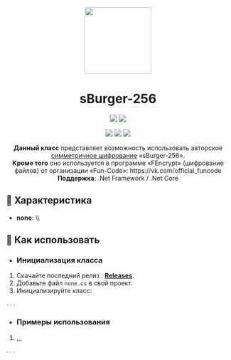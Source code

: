 <p align="center"> 
  <img align="center" src="https://github.com/Lako-FC/sBurger-256/blob/master/GITHUB_RESOURCES/logo.png?raw=true" width="150"/> 
</p>

<h1><div align="center">sBurger-256</h1>
<p align="center">
  <img src="https://img.shields.io/badge/PRICE-free-%231DC8EE"/>
  <img src="https://img.shields.io/badge/SUPPORT-yes-%231DC8EE"/>
</p>

<p align="center">
  <img src="https://img.shields.io/github/downloads/Lako-FC/sBurger-256/total?color=%231DC8EE&label=DOWNLOADS&logo=GitHub&logoColor=%231DC8EE&style=flat"/>
  <img src="https://img.shields.io/github/last-commit/Lako-FC/sBurger-256?color=%231DC8EE&label=LAST%20COMMIT&style=flat"/>
  <img src="https://img.shields.io/github/release-date/Lako-FC/sBurger-256?color=%231DC8EE&label=RELEASE%20DATE&style=flat"/>
</p>

[releases]: https://github.com/Lako-FC/sBurger-256/releases/

<p align="center">
  <b>Данный класс</b> представляет возможность использовать авторское <a href="https://ru.wikipedia.org/wiki/Симметричные_криптосистемы">симметричное шифрование</a> «sBurger-256».<br>
  <b>Кроме того</b> оно используется в программе «FEncrypt» (шифрование файлов) от организации «Fun-Code»: https://vk.com/official_funcode <br>
  <b>Поддержка</b>: .Net Framework / .Net Core
</p>

## 🔧 Характеристика
- **none**: \\\

## 🚀 Как использовать

- ### Инициализация класса 
1. Скачайте последний релиз : **[Releases][releases]**.
2. Добавьте файл `none.cs` в свой проект.
3. Инициализируйте класс: 
```csharp
...
```

- ### Примеры использования
1. ,,,
```csharp
...
```
